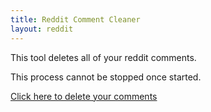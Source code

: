 ```yaml
---
title: Reddit Comment Cleaner
layout: reddit
---
```


This tool deletes all of your reddit comments.

This process cannot be stopped once started.

<div id="display-result">
<p><a href="javascript:doubleCheck();">Click here to delete your comments</a></p>
</div>
<script>
    function doubleCheck(){
        var x=document.getElementById('display-result');
        x.innerHTML='<p>Are you sure?</p><p><a href="javascript:imSure();">Yes</a> / <a href="javascript:nope();">No</a></p>';
    }
    function nope(){
        var x=document.getElementById('display-result')
        x.innerHTML='<p><a href="javascript:doubleCheck();">Click here to delete your comments</a></p>';
    }
    function imSure(){
        var url="https://api.captainmeta4.me/reddit/clean_comments"
        var r = new XMLHttpRequest();
        r.open("POST", url);
        r.onload=function displayView(){
            var x = document.getElementById('display-result');
            x.innerHTML=r.response;
        }
        r.withCredentials=true;
        r.send();
        var x = document.getElementById('display-result');
        x.innerHTML='<p>captainmeta4.me is now deleting your comments. This message will update when the process is complete</p>'
    }
</script>

